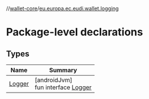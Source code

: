//[wallet-core](../../index.md)/[eu.europa.ec.eudi.wallet.logging](index.md)

# Package-level declarations

## Types

| Name | Summary |
|---|---|
| [Logger](-logger/index.md) | [androidJvm]<br>fun interface [Logger](-logger/index.md) |
